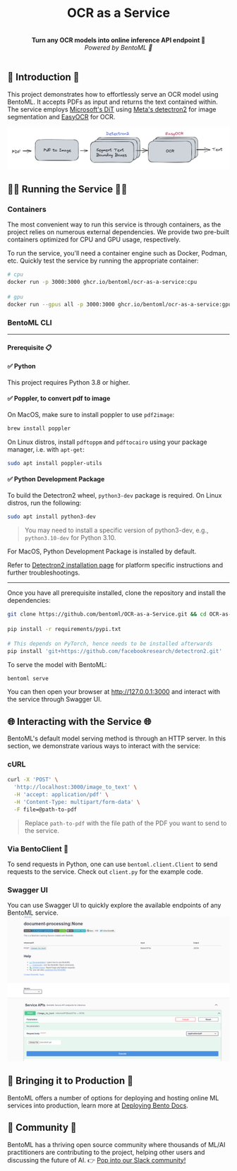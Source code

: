 <div align="center">
    <h1 align="center">OCR as a Service</h1>
    <br>
    <strong>Turn any OCR models into online inference API endpoint 🚀<br></strong>
    <i>Powered by BentoML 🍱</i>
    <br>
</div>
<br>

## 📖 Introduction 📖
This project demonstrates how to effortlessly serve an OCR model using BentoML. It accepts PDFs as input and returns the text contained within. The service employs [Microsoft's DiT](https://github.com/microsoft/unilm/tree/master/dit) using [Meta's detectron2](https://github.com/facebookresearch/detectron2) for image segmentation and [EasyOCR](https://github.com/JaidedAI/EasyOCR) for OCR.  

![Architecture](images/architecture.png)

## 🏃‍♂️ Running the Service 🏃‍♂️
### Containers
The most convenient way to run this service is through containers, as the project relies on numerous external dependencies. We provide two pre-built containers optimized for CPU and GPU usage, respectively. 

To run the service, you'll need a container engine such as Docker, Podman, etc. Quickly test the service by running the appropriate container:

```bash
# cpu
docker run -p 3000:3000 ghcr.io/bentoml/ocr-as-a-service:cpu

# gpu
docker run --gpus all -p 3000:3000 ghcr.io/bentoml/ocr-as-a-service:gpu
```

### BentoML CLI

---
#### **Prerequisite 📋**
#### ✅ Python
This project requires Python 3.8 or higher.
#### ✅ Poppler, to convert pdf to image
On MacOS, make sure to install poppler to use `pdf2image`:
```bash
brew install poppler
```

On Linux distros, install `pdftoppm` and `pdftocairo` using your package manager, i.e. with `apt-get`:
```bash
sudo apt install poppler-utils
```

#### ✅ Python Development Package 
To build the Detectron2 wheel, `python3-dev` package is required. On Linux distros, run the following:
```bash
sudo apt install python3-dev
```
> You may need to install a specific version of python3-dev, e.g., `python3.10-dev` for Python 3.10.

For MacOS, Python Development Package is installed by default.

Refer to [Detectron2 installation page](https://detectron2.readthedocs.io/en/latest/tutorials/install.html) for platform specific instructions and further troubleshootings.

---
Once you have all prerequisite installed, clone the repository and install the dependencies:
```bash
git clone https://github.com/bentoml/OCR-as-a-Service.git && cd OCR-as-a-Service

pip install -r requirements/pypi.txt

# This depends on PyTorch, hence needs to be installed afterwards
pip install 'git+https://github.com/facebookresearch/detectron2.git'
```

To serve the model with BentoML:
```
bentoml serve
```

You can then open your browser at http://127.0.0.1:3000 and interact with the service through Swagger UI.

## 🌐 Interacting with the Service 🌐
BentoML's default model serving method is through an HTTP server. In this section, we demonstrate various ways to interact with the service:
### cURL
```bash
curl -X 'POST' \
  'http://localhost:3000/image_to_text' \
  -H 'accept: application/pdf' \
  -H 'Content-Type: multipart/form-data' \
  -F file=@path-to-pdf
```
> Replace `path-to-pdf` with the file path of the PDF you want to send to the service.

### Via BentoClient 🐍
To send requests in Python, one can use ``bentoml.client.Client`` to send requests to the service. Check out `client.py` for the example code.

### Swagger UI
You can use Swagger UI to quickly explore the available endpoints of any BentoML service.
![Swagger UI](images/swagger.png)


## 🚀 Bringing it to Production 🚀
BentoML offers a number of options for deploying and hosting online ML services into production, learn more at [Deploying Bento Docs](https://docs.bentoml.org/en/latest/concepts/deploy.html).

## 👥 Community 👥
BentoML has a thriving open source community where thousands of ML/AI practitioners are 
contributing to the project, helping other users and discussing the future of AI. 👉 [Pop into our Slack community!](https://l.bentoml.com/join-slack)





